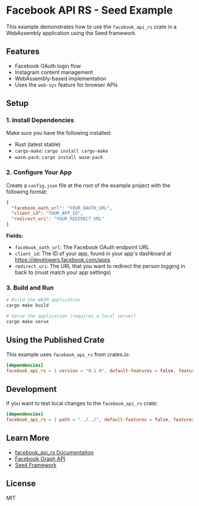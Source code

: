 # Facebook API RS - Seed Example

This example demonstrates how to use the `facebook_api_rs` crate in a WebAssembly application using the Seed framework.

## Features

- Facebook OAuth login flow
- Instagram content management
- WebAssembly-based implementation
- Uses the `web-sys` feature for browser APIs

## Setup

### 1. Install Dependencies

Make sure you have the following installed:

- Rust (latest stable)
- `cargo-make`: `cargo install cargo-make`
- `wasm-pack`: `cargo install wasm-pack`

### 2. Configure Your App

Create a `config.json` file at the root of the example project with the following format:

```json
{
  "facebook_oath_url": "YOUR_OAUTH_URL",
  "client_id": "YOUR_APP_ID",
  "redirect_uri": "YOUR_REDIRECT_URL"
}
```

**Fields:**

- `facebook_oath_url`: The Facebook OAuth endpoint URL
- `client_id`: The ID of your app, found in your app's dashboard at https://developers.facebook.com/apps
- `redirect_uri`: The URL that you want to redirect the person logging in back to (must match your app settings)

### 3. Build and Run

```bash
# Build the WASM application
cargo make build

# Serve the application (requires a local server)
cargo make serve
```

## Using the Published Crate

This example uses `facebook_api_rs` from crates.io:

```toml
[dependencies]
facebook_api_rs = { version = "0.1.0", default-features = false, features = ["web-sys"] }
```

## Development

If you want to test local changes to the `facebook_api_rs` crate:

```toml
[dependencies]
facebook_api_rs = { path = "../../", default-features = false, features = ["web-sys"] }
```

## Learn More

- [facebook_api_rs Documentation](https://docs.rs/facebook_api_rs)
- [Facebook Graph API](https://developers.facebook.com/docs/graph-api)
- [Seed Framework](https://seed-rs.org/)

## License

MIT
